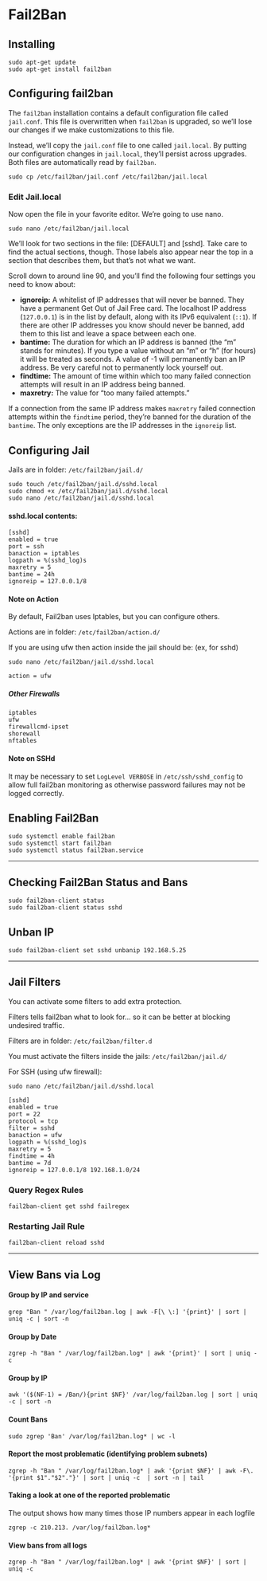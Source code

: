 # Fail2Ban

## Installing

```
sudo apt-get update
sudo apt-get install fail2ban
```

## Configuring fail2ban

The `fail2ban` installation contains a default configuration file called `jail.conf`. This file is overwritten when `fail2ban` is upgraded, so we’ll lose our changes if we make customizations to this file.

Instead, we’ll copy the `jail.conf` file to one called `jail.local`. By  putting our configuration changes in `jail.local`, they’ll persist across  upgrades. Both files are automatically read by `fail2ban`.

```
sudo cp /etc/fail2ban/jail.conf /etc/fail2ban/jail.local
```

### Edit Jail.local

Now open the file in your favorite editor. We’re going to use nano.

```
sudo nano /etc/fail2ban/jail.local
```

We’ll look for two sections in the file: [DEFAULT] and [sshd]. Take care to find the actual sections, though. Those labels also appear near the  top in a section that describes them, but that’s not what we want.

Scroll down to around line 90, and you’ll find the following four settings you need to know about:

- **ignoreip:** A whitelist of IP addresses that will never be banned. They have a permanent Get Out of Jail Free card. The localhost IP address (`127.0.0.1`) is in the list by default, along with its IPv6 equivalent (`::1`). If there are other IP addresses you know should never be banned, add them to this list and leave a space between each one.
- **bantime:** The duration for which an IP address is  banned (the “m” stands for minutes). If you type a value without an “m”  or “h” (for hours) it will be treated as seconds. A value of -1 will  permanently ban an IP address. Be very careful not to permanently lock  yourself out.
- **findtime:** The amount of time within which too many failed connection attempts will result in an IP address being banned.
- **maxretry:** The value for “too many failed attempts.”

If a connection from the same IP address makes `maxretry` failed connection attempts within the `findtime` period, they’re banned for the duration of the `bantime`. The only exceptions are the IP addresses in the `ignoreip` list.

## Configuring Jail

Jails are in folder: `/etc/fail2ban/jail.d/`

```
sudo touch /etc/fail2ban/jail.d/sshd.local
sudo chmod +x /etc/fail2ban/jail.d/sshd.local
sudo nano /etc/fail2ban/jail.d/sshd.local
```

#### sshd.local contents:

```
[sshd]
enabled = true
port = ssh
banaction = iptables
logpath = %(sshd_log)s
maxretry = 5
bantime = 24h
ignoreip = 127.0.0.1/8
```

#### Note on Action

By default, Fail2ban uses Iptables, but you can configure others.

Actions are in folder: `/etc/fail2ban/action.d/`

If you are using ufw then action inside the jail should be: (ex, for sshd)

`sudo nano /etc/fail2ban/jail.d/sshd.local`

```
action = ufw
```

##### Other Firewalls

```
iptables
ufw
firewallcmd-ipset
shorewall
nftables
```

#### Note on SSHd

It may be necessary to set `LogLevel VERBOSE` in `/etc/ssh/sshd_config` to allow full fail2ban monitoring as otherwise password failures may not be logged correctly.




## Enabling Fail2Ban

```
sudo systemctl enable fail2ban
sudo systemctl start fail2ban
sudo systemctl status fail2ban.service
```

---

## Checking Fail2Ban Status and Bans

```
sudo fail2ban-client status
sudo fail2ban-client status sshd
```

## Unban IP

```
sudo fail2ban-client set sshd unbanip 192.168.5.25
```



---

## Jail Filters

You can activate some filters to add extra protection.

Filters tells fail2ban what to look for... so it can be better at blocking undesired traffic.

Filters are in folder: `/etc/fail2ban/filter.d`

You must activate the filters inside the jails: `/etc/fail2ban/jail.d/`

For SSH (using ufw firewall):

`sudo nano /etc/fail2ban/jail.d/sshd.local`

```
[sshd]
enabled = true
port = 22
protocol = tcp
filter = sshd
banaction = ufw
logpath = %(sshd_log)s
maxretry = 5
findtime = 4h
bantime = 7d
ignoreip = 127.0.0.1/8 192.168.1.0/24
```

### Query Regex Rules

```
fail2ban-client get sshd failregex
```

### Restarting Jail Rule

```
fail2ban-client reload sshd
```



---

## View Bans via Log

#### Group by IP and service

```
grep "Ban " /var/log/fail2ban.log | awk -F[\ \:] '{print}' | sort | uniq -c | sort -n
```

#### Group by Date

```
zgrep -h "Ban " /var/log/fail2ban.log* | awk '{print}' | sort | uniq -c
```

#### Group by IP

```
awk '($(NF-1) = /Ban/){print $NF}' /var/log/fail2ban.log | sort | uniq -c | sort -n
```

#### Count Bans

```
sudo zgrep 'Ban' /var/log/fail2ban.log* | wc -l
```

#### Report the most problematic (identifying problem subnets)

```
zgrep -h "Ban " /var/log/fail2ban.log* | awk '{print $NF}' | awk -F\. '{print $1"."$2"."}' | sort | uniq -c  | sort -n | tail
```

#### Taking a look at one of the reported problematic 

The output shows how many times those IP numbers appear in each logfile

```
zgrep -c 210.213. /var/log/fail2ban.log*
```

#### View bans from all logs

```
zgrep -h "Ban " /var/log/fail2ban.log* | awk '{print $NF}' | sort | uniq -c
```

